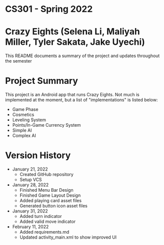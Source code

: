 # CS301 - Spring 2022
# Crazy Eights (Selena Li, Maliyah Miller, Tyler Sakata, Jake Uyechi)

This README documents a summary of the project and updates throughout the semester

# Project Summary
This project is an Android app that runs Crazy Eights. Not much is implemented at the moment, but a list of "implementations" is listed below:
- Game Phase
- Cosmetics
- Leveling System
- Points/In-Game Currency System
- Simple AI
- Complex AI

# Version History
- January 21, 2022
    - Created GitHub repository
    - Setup VCS
- January 28, 2022
    - Finished Menu Bar Design
    - Finished Game Layout Design
    - Added playing card asset files
    - Generated button icon asset files
- January 31, 2022
    - Added turn indicator
    - Added valid move indicator
- February 11, 2022
    - Added requirements.md
    - Updated activity_main.xml to show improved UI
